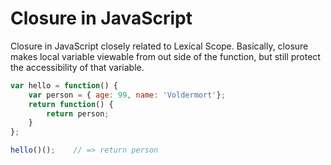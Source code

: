 # Closure in JavaScript

Closure in JavaScript closely related to Lexical Scope. Basically, closure makes local variable viewable from out side of the function, but still protect the accessibility of that variable.

```javascript
var hello = function() {
    var person = { age: 99, name: 'Voldermort'};
    return function() {
        return person;
    }
};

hello()();    // => return person
```
